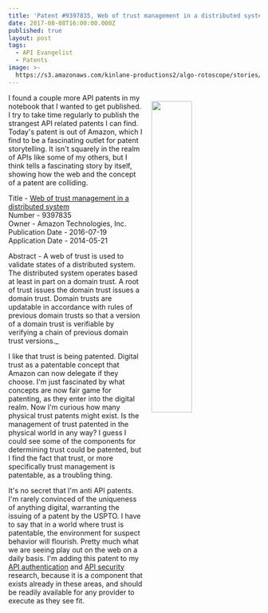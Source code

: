 ```yaml
---
title: 'Patent #9397835, Web of trust management in a distributed system'
date: 2017-08-08T16:00:00.000Z
published: true
layout: post
tags:
  - API Evangelist
  - Patents
image: >-
  https://s3.amazonaws.com/kinlane-productions2/algo-rotoscope/stories/gypsy-eyes_blue_circuit.jpg
---
```

<p><img src="https://s3.amazonaws.com/kinlane-productions2/algo-rotoscope/stories/gypsy-eyes_blue_circuit.jpg" align="right" width="40%" style="padding: 15px;" /></p>I found a couple more API patents in my notebook that I wanted to get published. I try to take time regularly to publish the strangest API related patents I can find. Today's patent is out of Amazon, which I find to be a fascinating outlet for patent storytelling. It isn't squarely in the realm of APIs like some of my others, but I think tells a fascinating story by itself, showing how the web and the concept of a patent are colliding.

Title - [Web of trust management in a distributed system](http://patft.uspto.gov/netacgi/nph-Parser?Sect2=PTO1&Sect2=HITOFF&p=1&u=/netahtml/PTO/search-bool.html&r=1&f=G&l=50&d=PALL&RefSrch=yes&Query=PN/9397835)<br />
Number - 9397835<br />
Owner - Amazon Technologies, Inc.<br />
Publication Date - 2016-07-19<br />
Application Date - 2014-05-21<br />

Abstract - A web of trust is used to validate states of a distributed system. The distributed system operates based at least in part on a domain trust. A root of trust issues the domain trust issues a domain trust. Domain trusts are updatable in accordance with rules of previous domain trusts so that a version of a domain trust is verifiable by verifying a chain of previous domain trust versions._

I like that trust is being patented. Digital trust as a patentable concept that Amazon can now delegate if they choose. I'm just fascinated by what concepts are now fair game for patenting, as they enter into the digital realm. Now I'm curious how many physical trust patents might exist. Is the management of trust patented in the physical world in any way? I guess I could see some of the components for determining trust could be patented, but I find the fact that trust, or more specifically trust management is patentable, as a troubling thing.

It's no secret that I'm anti API patents. I'm rarely convinced of the uniqueness of anything digital, warranting the issuing of a patent by the USPTO. I have to say that in a world where trust is patentable, the environment for suspect behavior will flourish. Pretty much what we are seeing play out on the web on a daily basis. I'm adding this patent to my [API authentication](http://authentication.apievangelist.com/) and [API security](http://security.apievangelist.com/) research, because it is a component that exists already in these areas, and should be readily available for any provider to execute as they see fit.
